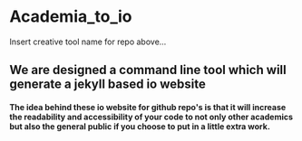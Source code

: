 # Academia_to_io
Insert creative tool name for repo above...


## We are designed a command line tool which will generate a jekyll based io website
#### The idea behind these io website for github repo's is that it will increase the readability and accessibility of your code to not only other academics but also the general public if you choose to put in a little extra work.
